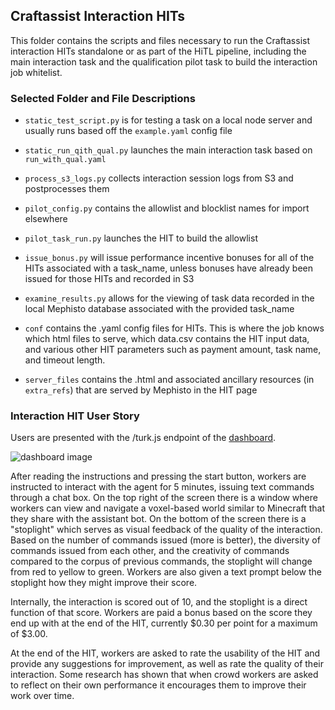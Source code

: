 ## Craftassist Interaction HITs

This folder contains the scripts and files necessary to run the Craftassist interaction HITs standalone or as part of the HiTL pipeline, including the main interaction task and the qualification pilot task to build the interaction job whitelist.

### Selected Folder and File Descriptions

 - `static_test_script.py` is for testing a task on a local node server and usually runs based off the `example.yaml` config file
 - `static_run_qith_qual.py` launches the main interaction task based on `run_with_qual.yaml`
 - `process_s3_logs.py` collects interaction session logs from S3 and postprocesses them
 - `pilot_config.py` contains the allowlist and blocklist names for import elsewhere
 - `pilot_task_run.py` launches the HIT to build the allowlist
 - `issue_bonus.py` will issue performance incentive bonuses for all of the HITs associated with a task_name, unless bonuses have already been issued for those HITs and recorded in S3
 - `examine_results.py` allows for the viewing of task data recorded in the local Mephisto database associated with the provided task_name

 - `conf` contains the .yaml config files for HITs.  This is where the job knows which html files to serve, which data.csv contains the HIT input data, and various other HIT parameters such as payment amount, task name, and timeout length.
 - `server_files` contains the .html and associated ancillary resources (in `extra_refs`) that are served by Mephisto in the HIT page


### Interaction HIT User Story

Users are presented with the /turk.js endpoint of the [dashboard](https://github.com/facebookresearch/fairo/tree/main/droidlet/dashboard/web).

![dashboard image](https://craftassist.s3.us-west-2.amazonaws.com/pubr/mturk_dashboard_new.png)

After reading the instructions and pressing the start button, workers are instructed to interact with the agent for 5 minutes, issuing text commands through a chat box.  On the top right of the screen there is a window where workers can view and navigate a voxel-based world similar to Minecraft that they share with the assistant bot. On the bottom of the screen there is a "stoplight" which serves as visual feedback of the quality of the interaction.  Based on the number of commands issued (more is better), the diversity of commands issued from each other, and the creativity of commands compared to the corpus of previous commands, the stoplight will change from red to yellow to green.  Workers are also given a text prompt below the stoplight how they might improve their score.

Internally, the interaction is scored out of 10, and the stoplight is a direct function of that score.  Workers are paid a bonus based on the score they end up with at the end of the HIT, currently $0.30 per point for a maximum of $3.00.

At the end of the HIT, workers are asked to rate the usability of the HIT and provide any suggestions for improvement, as well as rate the quality of their interaction.  Some research has shown that when crowd workers are asked to reflect on their own performance it encourages them to improve their work over time.
